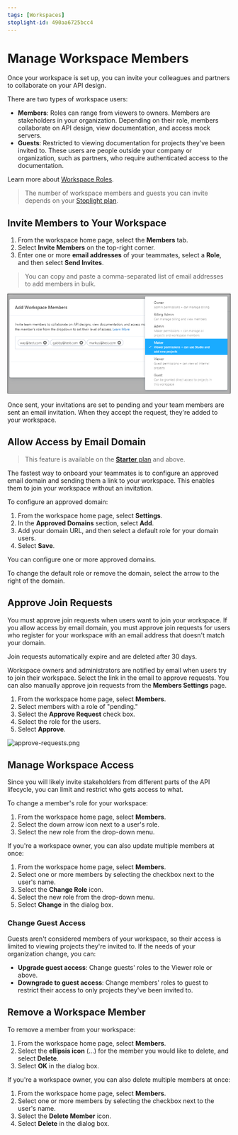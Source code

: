 ```yaml
---
tags: [Workspaces]
stoplight-id: 490aa6725bcc4
---
```


# Manage Workspace Members

Once your workspace is set up, you can invite your colleagues and partners to collaborate on your API design.

There are two types of workspace users:

- **Members**: Roles can range from viewers to owners. Members are stakeholders in your organization. Depending on their role, members collaborate on API design, view documentation, and access mock servers. 
- **Guests**: Restricted to viewing documentation for projects they've been invited to. These users are people outside your company or organization, such as partners, who require authenticated access to the documentation.

Learn more about [Workspace Roles](k.workspace-roles.md).

>The number of workspace members and guests you can invite depends on your [Stoplight plan](https://stoplight.io/pricing/).

## Invite Members to Your Workspace 

1. From the workspace home page, select the **Members** tab. 
2. Select **Invite Members** on the top-right corner. 
3. Enter one or more **email addresses** of your teammates, select a **Role**, and then select **Send Invites**.

> You can copy and paste a comma-separated list of email addresses to add members in bulk.

![Add Members](../assets/images/invite-add-member.png)

Once sent, your invitations are set to pending and your team members are sent an email invitation. When they accept the request, they're added to your workspace. 

## Allow Access by Email Domain

> This feature is available on the [**Starter** plan](https://stoplight.io/pricing/) and above.

The fastest way to onboard your teammates is to configure an approved email domain and sending them a link to your workspace. This enables them to join your workspace without an invitation.

To configure an approved domain:

1. From the workspace home page, select **Settings**.
2. In the **Approved Domains** section, select **Add**.
3. Add your domain URL, and then select a default role for your domain users. 
3. Select **Save**.

You can configure one or more approved domains.

To change the default role or remove the domain, select the arrow to the right of the domain.

## Approve Join Requests

You must approve join requests when users want to join your workspace. If you allow access by email domain, you must approve join requests for users who register for your workspace with an email address that doesn't match your domain.

Join requests automatically expire and are deleted after 30 days.

Workspace owners and administrators are notified by email when users try to join their workspace. Select the link in the email to approve requests. You can also manually approve join requests from the **Members Settings** page.

1. From the workspace home page, select **Members**. 
2. Select members with a role of "pending."
3. Select the **Approve Request** check box.
4. Select the role for the users.
5. Select **Approve**.

![approve-requests.png](https://stoplight.io/api/v1/projects/cHJqOjI/images/eUIWFYsOXOU)

## Manage Workspace Access

Since you will likely invite stakeholders from different parts of the API lifecycle, you can limit and restrict who gets access to what.

To change a member's role for your workspace:

1. From the workspace home page, select **Members**. 
2. Select the down arrow icon next to a user's role.
3. Select the new role from the drop-down menu.

If you're a workspace owner, you can also update multiple members at once:

1. From the workspace home page, select **Members**. 
2. Select one or more members by selecting the checkbox next to the user's name.
3. Select the **Change Role** icon.
4. Select the new role from the drop-down menu.
5. Select **Change** in the dialog box. 

### Change Guest Access 

Guests aren't considered members of your workspace, so their access is limited to viewing projects they're invited to. If the needs of your organization change, you can:

- **Upgrade guest access**: Change guests' roles to the Viewer role or above.
- **Downgrade to guest access**: Change members' roles to guest to restrict their access to only projects they've been invited to.

## Remove a Workspace Member

To remove a member from your workspace:

1. From the workspace home page, select **Members**.
2. Select the **ellipsis icon** (...) for the member you would like to delete, and select **Delete**.
3. Select **OK** in the dialog box.

If you're a workspace owner, you can also delete multiple members at once:

1. From the workspace home page, select **Members**. 
2. Select one or more members by selecting the checkbox next to the user's name.
3. Select the **Delete Member** icon.
4. Select **Delete** in the dialog box.
